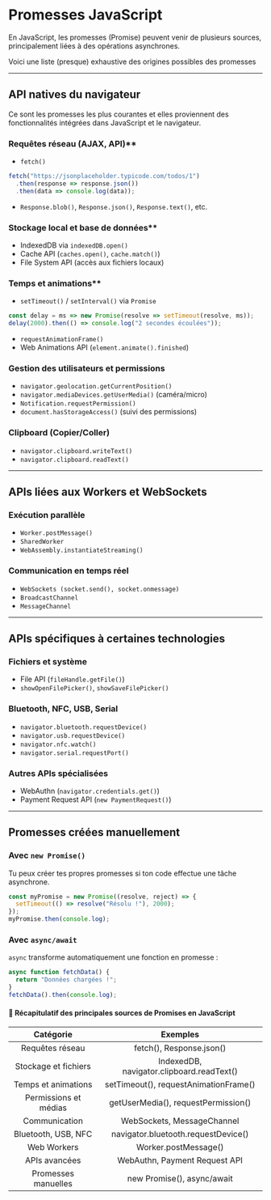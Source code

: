 # Promesses JavaScript

En JavaScript, les promesses (Promise) peuvent venir de plusieurs sources, principalement liées à des opérations asynchrones.

Voici une liste (presque) exhaustive des origines possibles des promesses

---

## API natives du navigateur

Ce sont les promesses les plus courantes et elles proviennent des fonctionnalités intégrées dans JavaScript et le navigateur.

### Requêtes réseau (AJAX, API)**

- `fetch()`

```js
fetch("https://jsonplaceholder.typicode.com/todos/1")
  .then(response => response.json())
  .then(data => console.log(data));
```

- `Response.blob()`, `Response.json()`, `Response.text()`, etc.

### Stockage local et base de données**

- IndexedDB via `indexedDB.open()`
- Cache API (`caches.open()`, `cache.match()`)
- File System API (accès aux fichiers locaux)

### Temps et animations**

- `setTimeout()` / `setInterval()` via `Promise`

```js
const delay = ms => new Promise(resolve => setTimeout(resolve, ms));
delay(2000).then(() => console.log("2 secondes écoulées"));
```

- `requestAnimationFrame()`
- Web Animations API (`element.animate().finished`)

### Gestion des utilisateurs et permissions

- `navigator.geolocation.getCurrentPosition()`
- `navigator.mediaDevices.getUserMedia()` (caméra/micro)
- `Notification.requestPermission()`
- `document.hasStorageAccess()` (suivi des permissions)

### Clipboard (Copier/Coller)

- `navigator.clipboard.writeText()`
- `navigator.clipboard.readText()`

---

## APIs liées aux Workers et WebSockets

### Exécution parallèle

- `Worker.postMessage()`
- `SharedWorker`
- `WebAssembly.instantiateStreaming()`

### Communication en temps réel

- `WebSockets (socket.send(), socket.onmessage)`
- `BroadcastChannel`
- `MessageChannel`

---

## APIs spécifiques à certaines technologies

### Fichiers et système

- File API (`fileHandle.getFile()`)
- `showOpenFilePicker()`, `showSaveFilePicker()`

### Bluetooth, NFC, USB, Serial

- `navigator.bluetooth.requestDevice()`
- `navigator.usb.requestDevice()`
- `navigator.nfc.watch()`
- `navigator.serial.requestPort()`

### Autres APIs spécialisées

- WebAuthn (`navigator.credentials.get()`)
- Payment Request API (`new PaymentRequest()`)

---

## Promesses créées manuellement

### Avec `new Promise()`

Tu peux créer tes propres promesses si ton code effectue une tâche asynchrone.

```js
const myPromise = new Promise((resolve, reject) => {
  setTimeout(() => resolve("Résolu !"), 2000);
});
myPromise.then(console.log);
```

### Avec `async/await`

`async` transforme automatiquement une fonction en promesse :

```js
async function fetchData() {
  return "Données chargées !";
}
fetchData().then(console.log);
```

#### 🌟 Récapitulatif des principales sources de Promises en JavaScript

|       Catégorie       |                 Exemples                  |
| :-------------------: | :---------------------------------------: |
|    Requêtes réseau    |         fetch(), Response.json()          |
| Stockage et fichiers  | IndexedDB, navigator.clipboard.readText() |
|  Temps et animations  |   setTimeout(), requestAnimationFrame()   |
| Permissions et médias |    getUserMedia(), requestPermission()    |
|     Communication     |        WebSockets, MessageChannel         |
|  Bluetooth, USB, NFC  |    navigator.bluetooth.requestDevice()    |
|      Web Workers      |           Worker.postMessage()            |
|     APIs avancées     |       WebAuthn, Payment Request API       |
|  Promesses manuelles  |        new Promise(), async/await         |

